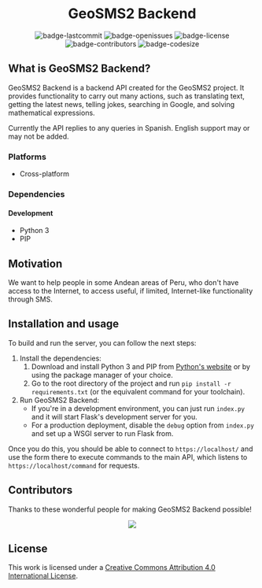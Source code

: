 <h1 align="center">GeoSMS2 Backend</h1>

<p align="center">
  <img alt="badge-lastcommit" src="https://img.shields.io/github/last-commit/GaryHilares/GeoSMS2_Backend?style=for-the-badge">
  <img alt="badge-openissues" src="https://img.shields.io/github/issues-raw/GaryHilares/GeoSMS2_Backend?style=for-the-badge">
  <img alt="badge-license" src="https://img.shields.io/github/license/GaryHilares/GeoSMS2_Backend?style=for-the-badge">
  <img alt="badge-contributors" src="https://img.shields.io/github/contributors/GaryHilares/GeoSMS2_Backend?style=for-the-badge">
  <img alt="badge-codesize" src="https://img.shields.io/github/languages/code-size/GaryHilares/GeoSMS2_Backend?style=for-the-badge">
</p>

## What is GeoSMS2 Backend?
GeoSMS2 Backend is a backend API created for the GeoSMS2 project. It provides functionality to carry out many actions, such as translating text, getting the latest news, telling jokes, searching in Google, and solving mathematical expressions.

Currently the API replies to any queries in Spanish. English support may or may not be added.

### Platforms
- Cross-platform

### Dependencies
#### Development
- Python 3
- PIP

## Motivation
We want to help people in some Andean areas of Peru, who don't have access to the Internet, to access useful, if limited, Internet-like functionality through SMS.

## Installation and usage
To build and run the server, you can follow the next steps:
1. Install the dependencies:
    1. Download and install Python 3 and PIP from [Python's website](https://www.python.org/downloads/) or by using the package manager of your choice.
    2. Go to the root directory of the project and run `pip install -r requirements.txt` (or the equivalent command for your toolchain).
2. Run GeoSMS2 Backend:
    - If you're in a development environment, you can just run `index.py` and it will start Flask's development server for you.
    - For a production deployment, disable the `debug` option from `index.py` and set up a WSGI server to run Flask from.

Once you do this, you should be able to connect to `https://localhost/` and use the form there to execute commands to the main API, which listens to `https://localhost/command` for requests.

## Contributors
Thanks to these wonderful people for making GeoSMS2 Backend possible!

<p align="center"><a href="https://github.com/GaryHilares/GeoSMS2_Backend/graphs/contributors"><img src="https://contrib.rocks/image?repo=GaryHilares/GeoSMS2_Backend" /></a></p>

## License
This work is licensed under a [Creative Commons Attribution 4.0 International License](https://github.com/GaryHilares/GeoSMS2_Backend/blob/main/LICENSE).
